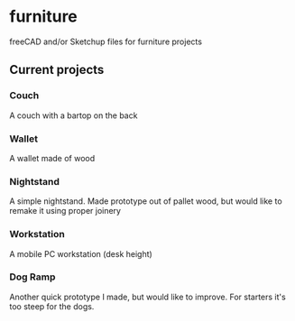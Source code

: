 # furniture
freeCAD and/or Sketchup files for furniture projects

## Current projects

### Couch

A couch with a bartop on the back

### Wallet

A wallet made of wood

### Nightstand

A simple nightstand. Made prototype out of pallet wood, but would like to remake it using proper joinery

### Workstation

A mobile PC workstation (desk height)

### Dog Ramp

Another quick prototype I made, but would like to improve. For starters it's too steep for the dogs.

